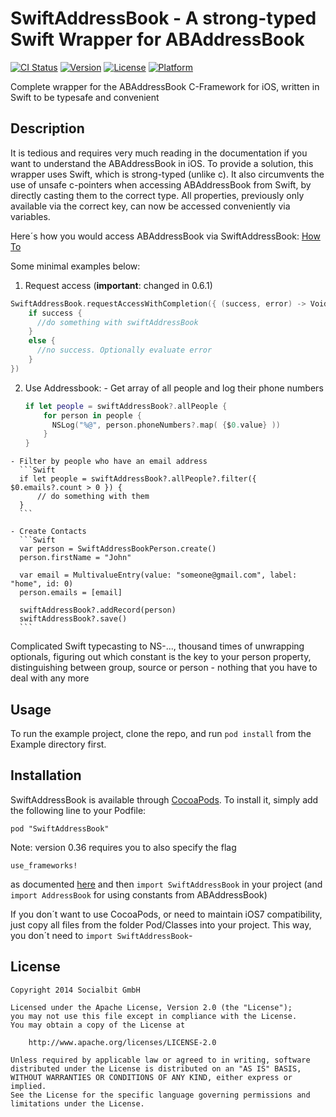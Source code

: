 # SwiftAddressBook - A strong-typed Swift Wrapper for ABAddressBook

[![CI Status](http://img.shields.io/travis/SocialbitGmbH/SwiftAddressBook.svg?style=flat)](https://travis-ci.org/SocialbitGmbH/SwiftAddressBook)
[![Version](https://img.shields.io/cocoapods/v/SwiftAddressBook.svg?style=flat)](http://cocoadocs.org/docsets/SwiftAddressBook)
[![License](https://img.shields.io/cocoapods/l/SwiftAddressBook.svg?style=flat)](http://cocoadocs.org/docsets/SwiftAddressBook)
[![Platform](https://img.shields.io/cocoapods/p/SwiftAddressBook.svg?style=flat)](http://cocoadocs.org/docsets/SwiftAddressBook)

Complete wrapper for the ABAddressBook C-Framework for iOS, written in Swift to be typesafe and convenient

## Description

  It is tedious and requires very much reading in the documentation if you want to understand the ABAddressBook in iOS. To provide a solution, this wrapper uses Swift, which is strong-typed (unlike c). It also circumvents the use of unsafe c-pointers when accessing ABAddressBook from Swift, by directly casting them to the correct type. All properties, previously only available via the correct key, can now be accessed conveniently via variables.
  
  Here´s how you would access ABAddressBook via SwiftAddressBook: [How To](https://github.com/SocialbitGmbH/SwiftAddressBook/wiki/How-To)
  
  Some minimal examples below:
  
  1. Request access (**important**: changed in 0.6.1)
  ```Swift
  SwiftAddressBook.requestAccessWithCompletion({ (success, error) -> Void in
      if success {
        //do something with swiftAddressBook
      }
      else {
        //no success. Optionally evaluate error
      }
  })
  ```
  
  2. Use Addressbook: 
    - Get array of all people and log their phone numbers
      ```Swift
      if let people = swiftAddressBook?.allPeople {
          for person in people {
            NSLog("%@", person.phoneNumbers?.map( {$0.value} ))
          }
      }
      ```
      
    - Filter by people who have an email address
      ```Swift
      if let people = swiftAddressBook?.allPeople?.filter({ $0.emails?.count > 0 }) {
          // do something with them
      }
      ```
      
    - Create Contacts
      ```Swift
      var person = SwiftAddressBookPerson.create()
      person.firstName = "John"
      
      var email = MultivalueEntry(value: "someone@gmail.com", label: "home", id: 0)
      person.emails = [email]
      
      swiftAddressBook?.addRecord(person)
      swiftAddressBook?.save()
      ```
      
Complicated Swift typecasting to NS-..., thousand times of unwrapping optionals, figuring out which constant is the key to your person property, distinguishing between group, source or person - nothing that you have to deal with any more

## Usage

To run the example project, clone the repo, and run `pod install` from the Example directory first.

## Installation

SwiftAddressBook is available through [CocoaPods](http://cocoapods.org). To install
it, simply add the following line to your Podfile:

    pod "SwiftAddressBook"

Note: version 0.36 requires you to also specify the flag

    use_frameworks!

as documented [here](http://blog.cocoapods.org/CocoaPods-0.36/)
and then `import SwiftAddressBook` in your project (and `import AddressBook` for using constants from ABAddressBook)

If you don´t want to use CocoaPods, or need to maintain iOS7 compatibility, just copy all files from the folder Pod/Classes into your project. This way, you don´t need to `import SwiftAddressBook`-



## License  
    Copyright 2014 Socialbit GmbH

    Licensed under the Apache License, Version 2.0 (the "License");
    you may not use this file except in compliance with the License.
    You may obtain a copy of the License at

        http://www.apache.org/licenses/LICENSE-2.0

    Unless required by applicable law or agreed to in writing, software
    distributed under the License is distributed on an "AS IS" BASIS,
    WITHOUT WARRANTIES OR CONDITIONS OF ANY KIND, either express or implied.
    See the License for the specific language governing permissions and
    limitations under the License.   
